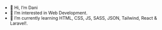 - 👋 Hi, I’m Dani
- 👀 I’m interested in Web Development.
- 🌱 I’m currently learning HTML, CSS, JS, SASS, JSON, Tailwind, React & Laravel!.

<!---
Danivdmijl/Danivdmijl is a ✨ special ✨ repository because its `README.md` (this file) appears on your GitHub profile.
You can click the Preview link to take a look at your changes.
--->
